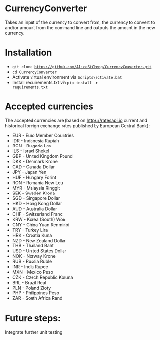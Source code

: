 # CurrencyConverter

Takes an input of the currency to convert from, the currency to convert to and/or amount from the command line and outputs the amount in the new currency.

# Installation

* <code>git clone https://github.com/AliceStCheng/CurrencyConverter.git</code>
* <code>cd CurrencyConverter</code>
* Activate virtual environment via <code>Scripts\activate.bat</code>
* Install requirements.txt via <code>pip install -r requirements.txt</code>

# Accepted currencies
The accepted currencies are (based on https://ratesapi.io current and historical foreign exchange rates published by European Central Bank):

* EUR - Euro Member Countries
* IDR - Indonesia Rupiah
* BGN - Bulgaria Lev
* ILS - Israel Shekel 
* GBP - United Kingdom Pound 
* DKK - Denmark Krone 
* CAD - Canada Dollar 
* JPY - Japan Yen 
* HUF - Hungary Forint 
* RON - Romania New Leu 
* MYR - Malaysia Ringgit 
* SEK - Sweden Krona 
* SGD - Singapore Dollar 
* HKD - Hong Kong Dollar 
* AUD - Australia Dollar 
* CHF - Switzerland Franc 
* KRW - Korea (South) Won 
* CNY - China Yuan Renminbi 
* TRY - Turkey Lira 
* HRK - Croatia Kuna 
* NZD - New Zealand Dollar 
* THB - Thailand Baht 
* USD - United States Dollar 
* NOK - Norway Krone 
* RUB - Russia Ruble 
* INR - India Rupee 
* MXN - Mexico Peso 
* CZK - Czech Republic Koruna 
* BRL - Brazil Real 
* PLN - Poland Zloty 
* PHP - Philippines Peso 
* ZAR - South Africa Rand

# Future steps:
Integrate further unit testing 
